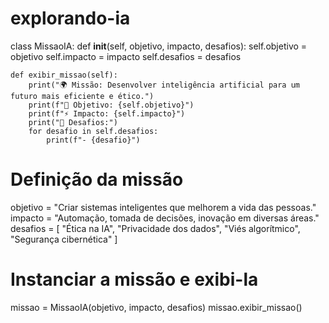 # explorando-ia
class MissaoIA:
    def __init__(self, objetivo, impacto, desafios):
        self.objetivo = objetivo
        self.impacto = impacto
        self.desafios = desafios

    def exibir_missao(self):
        print("🌍 Missão: Desenvolver inteligência artificial para um futuro mais eficiente e ético.")
        print(f"🎯 Objetivo: {self.objetivo}")
        print(f"⚡ Impacto: {self.impacto}")
        print("🚧 Desafios:")
        for desafio in self.desafios:
            print(f"- {desafio}")

# Definição da missão
objetivo = "Criar sistemas inteligentes que melhorem a vida das pessoas."
impacto = "Automação, tomada de decisões, inovação em diversas áreas."
desafios = [
    "Ética na IA",
    "Privacidade dos dados",
    "Viés algorítmico",
    "Segurança cibernética"
]

# Instanciar a missão e exibi-la
missao = MissaoIA(objetivo, impacto, desafios)
missao.exibir_missao()

